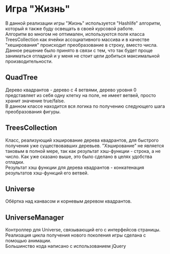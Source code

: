 # Игра "Жизнь"
 В данной реализации игры "Жизнь" используется "Hashlife" алгоритм, который я также буду освещать в своей курсовой работе.
 <br/>
 Алгоритм во многом не оптимален, используются поля класса TreesCollection как ячейки ассоциативного массива и в качестве "хеширования" происходит преобразование в строку, вместо числа. Данное решение было принято в связи с тем, что так будет проще заниматься отладкой и у меня не стоит цели добиться максимальной производительности.
 ## QuadTree 
 Дерево квадрантов - дерево с 4 ветвями, дерево уровня 0 представляет из себя одну клетку на поле, не имеет ветвей, просто хранит значение true/false.
 <br/>
 В данном классе находится вся логика по получению следующего шага преобразования фигуры.
 ## TreesCollection
 Класс, реализующий хэширование дерева квадрантов, для быстрого получения уже существовавших деревьев. "Хэширование" не является таковым в полной мере, так как результат хэш-функции - строка, а не число. Как уже сказано выше, это было сделано в целях удобства отладки. 
 <br/>
 Результат хэш функции для дерева квадрантов - конкатенация результатов хэш-функций его ветвей.
 ## Universe
 Обёртка над канвасом и корневым деревом квадрантов.
 ## UniverseManager
 Контроллер для Universe, связывающий его с интерфейсов страницы.
 <br/> 
 Реализация цикла получения нового поколения игры сделана с помощью анимации. 
 <br/>
 Большинство кода написано с использованием jQuery
